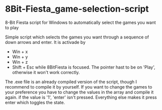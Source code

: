 # 8Bit-Fiesta_game-selection-script
8-Bit Fiesta script for Windows to automatically select the games you want to play

Simple script which selects the games you want through a sequence of down arrows and enter.
It is activade by
- Win + x
- Win + y
- Win + z
- Shift + Esc
while 8BitFiesta is focused. The pointer hast to be on 'Play', otherwise it won't work correctly.

The .exe file is an already compiled version of the script, though I recommend to compile it by yourself. If you want to change the games to your preference you have to change the values in the array and compile it again.
if the value is '1', 'enter' isn't pressed. Everything else makes it press enter which toggles the state. 


